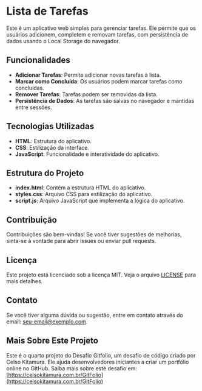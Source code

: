 # Lista de Tarefas

Este é um aplicativo web simples para gerenciar tarefas. Ele permite que os usuários adicionem, completem e removam tarefas, com persistência de dados usando o Local Storage do navegador.

## Funcionalidades

- **Adicionar Tarefas**: Permite adicionar novas tarefas à lista.
- **Marcar como Concluída**: Os usuários podem marcar tarefas como concluídas.
- **Remover Tarefas**: Tarefas podem ser removidas da lista.
- **Persistência de Dados**: As tarefas são salvas no navegador e mantidas entre sessões.

## Tecnologias Utilizadas

- **HTML**: Estrutura do aplicativo.
- **CSS**: Estilização da interface.
- **JavaScript**: Funcionalidade e interatividade do aplicativo.

## Estrutura do Projeto

- **index.html**: Contém a estrutura HTML do aplicativo.
- **styles.css**: Arquivo CSS para estilização do aplicativo.
- **script.js**: Arquivo JavaScript que implementa a lógica do aplicativo.

## Contribuição

Contribuições são bem-vindas! Se você tiver sugestões de melhorias, sinta-se à vontade para abrir issues ou enviar pull requests.

## Licença

Este projeto está licenciado sob a licença MIT. Veja o arquivo [LICENSE](LICENSE) para mais detalhes.

## Contato

Se você tiver alguma dúvida ou sugestão, entre em contato através do email: [seu-email@exemplo.com](mailto:seu-email@exemplo.com).

## Mais Sobre Este Projeto

Este é o quarto projeto do Desafio Gitfolio, um desafio de código criado por Celso Kitamura. Ele ajuda desenvolvedores iniciantes a criar um portfólio online no GitHub.
Saiba mais sobre este desafio em: [https://celsokitamura.com.br/GitFolio](https://celsokitamura.com.br/GitFolio)

